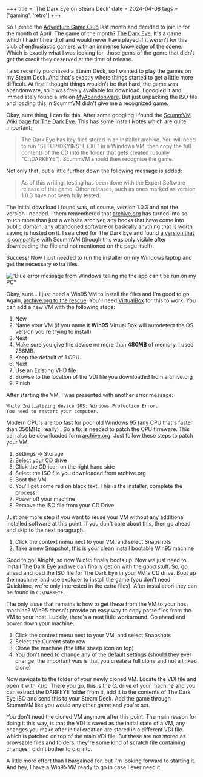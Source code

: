 +++
title = 'The Dark Eye on Steam Deck'
date = 2024-04-08
tags = ['gaming', 'retro']
+++

So I joined the [Adventure Game Club](https://dosgame.club/@adventure) last month and decided to join in for the month of April. The game of the month? [The Dark Eye](https://www.mobygames.com/game/1782/the-dark-eye/). It's a game which I hadn't heard of and would never have played if it weren't for this club of enthusiastic gamers with an immense knowledge of the scene. Which is exactly what I was looking for, those gems of the genre that didn't get the credit they deserved at the time of release.

I also recently purchased a Steam Deck, so I wanted to play the games on my Steam Deck. And that's exactly where things started to get a little more difficult. At first I thought things wouldn't be that hard, the game was abandonware, so it was freely available for download. I googled it and immediately found a link on [MyAbandonware](https://www.myabandonware.com/game/the-dark-eye-3ij). But just unpacking the ISO file and loading this in ScummVM didn't give me a recognized game. 

Okay, sure thing, I can fix this. After some googling I found the [ScummVM Wiki page for The Dark Eye](https://wiki.scummvm.org/index.php?title=The_Dark_Eye). This has some Install Notes which are quite important:

>The Dark Eye has key files stored in an installer archive. You will need to run "SETUP/DKYINSTL.EXE" in a Windows VM, then copy the full contents of the CD into the folder that gets created (usually "C:\DARKEYE"). ScummVM should then recognise the game.

Not only that, but a little further down the following message is added:

>As of this writing, testing has been done with the Expert Software release of this game. Other releases, such as ones marked as version 1.0.3 have not been fully tested.

The initial download I found was, of course, version 1.0.3 and not the version I needed. I them remembered that [archive.org](archive.org) has turned into so much more than just a website archiver, any books that have come into public domain, any abandoned software or basically anything that is worth saving is hosted on it. I searched for The Dark Eye and found [a version that is compatible](https://archive.org/details/the-dark-eye_202110) with ScummVM (though this was only visible after downloading the file and not mentioned on the page itself). 

Success! Now I just needed to run the installer on my Windows laptop and get the necessary extra files. 

!["Blue error message from Windows telling me the app can't be run on my PC"](this-app-cant-run-on-your-pc.png "Figures it wouldn't work")

Okay, sure... I just need a Win95 VM to install the files and I'm good to go. Again, [archive.org to the rescue](https://archive.org/details/windows_95_vdi)! You'll need [VirtualBox](https://www.virtualbox.org/) for this to work. You can add a new VM with the following steps:
1. New
2. Name your VM (if you name it **Win95** Virtual Box will autodetect the OS version you're trying to install)
3. Next
4. Make sure you give the device no more than **480MB** of memory. I used 256MB.
5. Keep the default of 1 CPU.
6. Next
7. Use an Existing VHD file
8. Browse to the location of the VDI file you downloaded from archive.org
9. Finish

After starting the VM, I was presented with another error message:

```
While Initializing device IOS: Windows Protection Error. 
You need to restart your computer.
```

Modern CPU's are too fast for poor old Windows 95 (any CPU that's faster than 350MHz, really) . So a fix is needed to patch the CPU firmware. This can also be downloaded form [archive.org](https://archive.org/details/fix-95-cpu-v3-final). Just follow these steps to patch your VM:
1. Settings -> Storage
2. Select your CD drive
3. Click the CD icon on the right hand side
4. Select the ISO file you downloaded from archive.org
5. Boot the VM
6. You'll get some red on black text. This is the installer, complete the process.
7. Power off your machine
8. Remove the ISO file from your CD Drive

Just one more step if you want to reuse your VM without any additional installed software at this point. If you don't care about this, then go ahead and skip to the next paragraph.
1. Click the context menu next to your VM, and select Snapshots
2. Take a new Snapshot, this is your clean install bootable Win95 machine

Good to go! Alright, so now Win95 finally boots up. Now we just need to install The Dark Eye and we can finally get on with the good stuff. So, go ahead and load the ISO file for The Dark Eye in your VM's CD drive. Boot up the machine, and use explorer to install the game (you don't need Quicktime, we're only interested in the extra files). After installation they can be found in `C:\DARKEYE`.

The only issue that remains is how to get these from the VM to your host machine? Win95 doesn't provide an easy way to copy paste files from the VM to your host. Luckily, there's a neat little workaround. Go ahead and power down your machine.
1. Click the context menu next to your VM, and select Snapshots
2. Select the Current state row
3. Clone the machine (the little sheep icon on top)
4. You don't need to change any of the default settings (should they ever change, the important was is that you create a full clone and not a linked clone)

Now navigate to the folder of your newly cloned VM. Locate the VDI file and open it with 7zip. There you go, this is the C: drive of your machine and you can extract the DARKEYE folder from it, add it to the contents of The Dark Eye ISO and send this to your Steam Deck. Add the game through ScummVM like you would any other game and you're set. 

You don't need the cloned VM anymore after this point. The main reason for doing it this way, is that the VDI is saved as the initial state of a VM, any changes you make after initial creation are stored in a different VDI file which is patched on top of the main VDI file. But these are not stored as browsable files and folders, they're some kind of scratch file containing changes I didn't bother to dig into.

A little more effort than I bargained for, but I'm looking forward to starting it. And hey, I have a Win95 VM ready to go in case I ever need it.